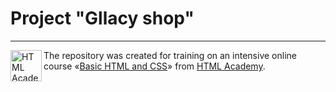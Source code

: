 # Project "Gllacy shop"

---

<a href="https://htmlacademy.ru/intensive"><img align="left" width="50" height="50" alt="HTML Academy" src="https://up.htmlacademy.ru/static/img/intensive/htmlcss/logo-for-github.svg"></a>

The repository was created for training on an intensive online course «[Basic HTML and CSS](https://htmlacademy.ru/intensive)» from [HTML Academy](https://htmlacademy.ru).
